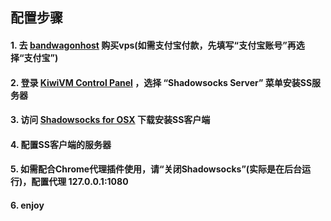 
## 配置步骤

#### 1. 去 [bandwagonhost](https://bandwagonhost.com/) 购买vps(如需支付宝付款，先填写“支付宝账号”再选择“支付宝”)

#### 2. 登录 [KiwiVM Control Panel](https://kiwivm.64clouds.com/main.php) ，选择 “Shadowsocks Server” 菜单安装SS服务器

#### 3. 访问 [Shadowsocks for OSX](https://github.com/shadowsocks/shadowsocks-iOS/wiki/Shadowsocks-for-OSX-%E5%B8%AE%E5%8A%A9) 下载安装SS客户端

#### 4. 配置SS客户端的服务器

#### 5. 如需配合Chrome代理插件使用，请“关闭Shadowsocks”(实际是在后台运行)，配置代理 127.0.0.1:1080

#### 6. enjoy